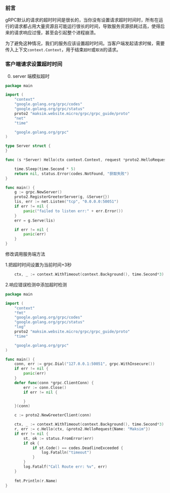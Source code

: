 ### 前言

gRPC默认的请求的超时时间是很长的，当你没有设置请求超时时间时，所有在运行的请求都占用大量资源且可能运行很长的时间，导致服务资源损耗过高，使得后来的请求响应过慢，甚至会引起整个进程崩溃。

为了避免这种情况，我们的服务应该设置超时时间。当客户端发起请求时候，需要传入上下文`context.Context`，用于结束`超时`或`取消`的请求。

### 客户端请求设置超时时间

0. server 端模拟超时

```go
package main

import (
	"context"
	"google.golang.org/grpc/codes"
	"google.golang.org/grpc/status"
	proto2 "maksim.website.micro/grpc/grpc_guide/proto"
	"net"
	"time"

	"google.golang.org/grpc"
)

type Server struct {
}

func (s *Server) Hello(ctx context.Context, request *proto2.HelloRequest) (*proto2.HelloResponse, error) {

	time.Sleep(time.Second * 5)
	return nil, status.Error(codes.NotFound, "获取失败")
}

func main() {
	g := grpc.NewServer()
	proto2.RegisterGreeterServer(g, &Server{})
	lis, err := net.Listen("tcp", "0.0.0.0:50051")
	if err != nil {
		panic("failed to listen err:" + err.Error())
	}
	err = g.Serve(lis)

	if err != nil {
		panic(err)
	}
}

```



修改调用服务端方法

1.把超时时间设置为当前时间+3秒

```go
	ctx, _ := context.WithTimeout(context.Background(), time.Second*3)
```

2.响应错误检测中添加超时检测

```go
package main

import (
	"context"
	"fmt"
	"google.golang.org/grpc/codes"
	"google.golang.org/grpc/status"
	"log"
	proto2 "maksim.website.micro/grpc/grpc_guide/proto"
	"time"

	"google.golang.org/grpc"
)

func main() {
	conn, err := grpc.Dial("127.0.0.1:50051", grpc.WithInsecure())
	if err != nil {
		panic(err)
	}
	defer func(conn *grpc.ClientConn) {
		err := conn.Close()
		if err != nil {

		}
	}(conn)

	c := proto2.NewGreeterClient(conn)

	ctx, _ := context.WithTimeout(context.Background(), time.Second*3)
	r, err := c.Hello(ctx, &proto2.HelloRequest{Name: "Maksim"})
	if err != nil {
		st, ok := status.FromError(err)
		if ok {
			if st.Code() == codes.DeadlineExceeded {
				log.Fatalln("timeout")
			}
		}
		log.Fatalf("Call Route err: %v", err)
	}
	
	fmt.Println(r.Name)
}

```


